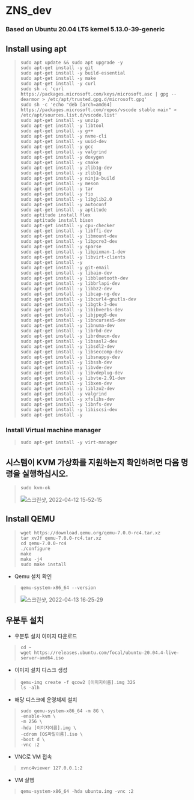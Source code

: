 # ZNS_dev

### Based on Ubuntu 20.04 LTS kernel 5.13.0-39-generic
## Install using apt
> ```
> sudo apt update && sudo apt upgrade -y
> sudo apt-get install -y git
> sudo apt-get install -y build-essential
> sudo apt-get install -y make
> sudo apt-get install -y curl
> sudo sh -c 'curl https://packages.microsoft.com/keys/microsoft.asc | gpg --dearmor > /etc/apt/trusted.gpg.d/microsoft.gpg'
> sudo sh -c 'echo "deb [arch=amd64] https://packages.microsoft.com/repos/vscode stable main" > /etc/apt/sources.list.d/vscode.list'
> sudo apt-get install -y unzip
> sudo apt-get install -y libtool
> sudo apt-get install -y g++
> sudo apt-get install -y nvme-cli
> sudo apt-get install -y uuid-dev
> sudo apt-get install -y gcc
> sudo apt-get install -y valgrind
> sudo apt-get install -y doxygen
> sudo apt-get install -y cmake
> sudo apt-get install -y zlib1g-dev
> sudo apt-get install -y zlib1g
> sudo apt-get install -y ninja-build
> sudo apt-get install -y meson
> sudo apt-get install -y tar
> sudo apt-get install -y fio
> sudo apt-get install -y libglib2.0
> sudo apt-get install -y autoconf
> sudo apt-get install -y aptitude
> sudo aptitude install flex
> sudo aptitude install bison
> sudo apt-get install -y cpu-checker
> sudo apt-get install -y libffi-dev
> sudo apt-get install -y libmount-dev
> sudo apt-get install -y libpcre3-dev
> sudo apt-get install -y sparse
> sudo apt-get install -y libpixman-1-dev
> sudo apt-get install -y libvirt-clients
> sudo apt-get install -y 
> sudo apt-get install -y git-email
> sudo apt-get install -y libaio-dev
> sudo apt-get install -y libbluetooth-dev
> sudo apt-get install -y libbrlapi-dev
> sudo apt-get install -y libbz2-dev
> sudo apt-get install -y libcap-ng-dev
> sudo apt-get install -y libcurl4-gnutls-dev
> sudo apt-get install -y libgtk-3-dev
> sudo apt-get install -y libibverbs-dev
> sudo apt-get install -y libjpeg8-dev
> sudo apt-get install -y libncurses5-dev
> sudo apt-get install -y libnuma-dev
> sudo apt-get install -y librbd-dev
> sudo apt-get install -y librdmacm-dev
> sudo apt-get install -y libsasl2-dev
> sudo apt-get install -y libsdl2-dev
> sudo apt-get install -y libseccomp-dev
> sudo apt-get install -y libsnappy-dev
> sudo apt-get install -y libssh-dev
> sudo apt-get install -y libvde-dev
> sudo apt-get install -y libvdeplug-dev
> sudo apt-get install -y libvte-2.91-dev
> sudo apt-get install -y libxen-dev
> sudo apt-get install -y liblzo2-dev
> sudo apt-get install -y valgrind
> sudo apt-get install -y xfslibs-dev 
> sudo apt-get install -y libnfs-dev
> sudo apt-get install -y libiscsi-dev
> sudo apt-get install -y 
> ```

### Install Virtual machine manager
> ```
> sudo apt-get install -y virt-manager
> ```

## 시스템이 KVM 가상화를 지원하는지 확인하려면 다음 명령을 실행하십시오.
> ```
> sudo kvm-ok
> ```
> ![스크린샷, 2022-04-12 15-52-15](https://user-images.githubusercontent.com/45022422/162898916-5ef22325-386d-465e-8616-18ef1c0a957a.png)


## Install QEMU
> ```
> wget https://download.qemu.org/qemu-7.0.0-rc4.tar.xz
> tar xvJf qemu-7.0.0-rc4.tar.xz
> cd qemu-7.0.0-rc4
> ./configure
> make
> make -j4
> sudo make install
> ```

+ Qemu 설치 확인
> ```
> qemu-system-x86_64 --version
> ```
> ![스크린샷, 2022-04-13 16-25-29](https://user-images.githubusercontent.com/45022422/163122872-4e840566-4775-4b16-8486-17764b630229.png)

## 우분투 설치
+ 우분투 설치 이미지 다운로드
> ```
> cd ~
> wget https://releases.ubuntu.com/focal/ubuntu-20.04.4-live-server-amd64.iso
> ```
+ 이미지 설치 디스크 생성
> ```
> qemu-img create -f qcow2 [이미지이름].img 32G
> ls -alh
> ```
+ 해당 디스크에 운영체제 설치
> ```
> sudo qemu-system-x86_64 -m 8G \
> -enable-kvm \
> -m 256 \
> -hda [이미지이름].img \
> -cdrom [OS파일이름].iso \
> -boot d \
> -vnc :2
> ```
+ VNC로 VM 접속
> ```
> xvnc4viewer 127.0.0.1:2
> ```
+ VM 실행
> ```
> qemu-system-x86_64 -hda ubuntu.img -vnc :2
> ```

